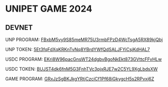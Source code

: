 # UNIPET GAME 2024

## DEVNET

UNP PROGRAM: [FBxbM5vy9S85meMR75U3rmbFPzD4WcTsgA5RX89kjQbj](https://explorer.solana.com/address/FBxbM5vy9S85meMR75U3rmbFPzD4WcTsgA5RX89kjQbj?cluster=devnet)

UNP TOKEN: [5Et3fqFdXqKRKnTvNq8YBrdYWfQdSALJFYiCsjKdHAL7](https://explorer.solana.com/address/5Et3fqFdXqKRKnTvNq8YBrdYWfQdSALJFYiCsjKdHAL7?cluster=devnet)

USDC PROGRAM: [EKri8W96pacGnsWT24dgbvBgoNkEkt873GVttcFFvHLw](https://explorer.solana.com/address/EKri8W96pacGnsWT24dgbvBgoNkEkt873GVttcFFvHLw?cluster=devnet)

USDC TOKEN: [BUJST4dk6fnM5G3FnhTVc3pjxRJE7w2C5YL9XgLbdsXW](https://explorer.solana.com/address/BUJST4dk6fnM5G3FnhTVc3pjxRJE7w2C5YL9XgLbdsXW?cluster=devnet)

GAME PROGRAM: [GRxJzSgBKJkgYRtjCzciCf1Pf68iGkygcH5s2RPvxj6Z](https://explorer.solana.com/address/GRxJzSgBKJkgYRtjCzciCf1Pf68iGkygcH5s2RPvxj6Z?cluster=devnet)
